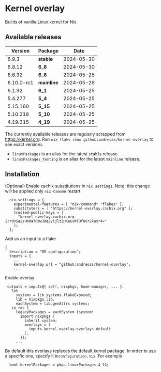 # Kernel overlay

Builds of vanilla Linux kernel for Nix.

## Available releases

<!--START-->
|Version|Package|Date|
|---|---|---|
|6.9.3|<b>stable</b>|2024-05-30|
|6.8.12|<b>6_8</b>|2024-05-30|
|6.6.32|<b>6_6</b>|2024-05-25|
|6.10.0-rc1|<b>mainline</b>|2024-05-26|
|6.1.92|<b>6_1</b>|2024-05-25|
|5.4.277|<b>5_4</b>|2024-05-25|
|5.15.160|<b>5_15</b>|2024-05-25|
|5.10.218|<b>5_10</b>|2024-05-25|
|4.19.315|<b>4_19</b>|2024-05-25|
<!--END-->

The currently available releases are regularly scrapped from https://kernel.org.
Run `nix flake show github:andreoss/kernel-overlay` to see exact versions.

- `linuxPackages` is an alias for the latest `stable` release.
- `linuxPackages_testing` is an alias for the latest `mainline` release.

## Installation

(Optional) Enable cachix substitutions in `nix.settings`.
Note: this change will be applied only `nix-daemon` restart

```
  nix.settings = {
    experimental-features = [ "nix-command" "flakes" ];
    substituters = [ "https://kernel-overlay.cachix.org" ];
    trusted-public-keys = [
      "kernel-overlay.cachix.org-1:rUvSa2sHn0a7RmwJDqZvijlzZHKeGvmTQfOUr2kaxr4="
    ];
  };
```

Add as an input to a flake

```
{
  description = "OS configuration";
  inputs = {
    ...
    kernel-overlay.url = "github:andreoss/kernel-overlay";
    ...
 ```

 Enable overlay
 ```
  outputs = inputs@{ self, nixpkgs, home-manager, ... }:
    let
      systems = lib.systems.flakeExposed;
      lib = nixpkgs.lib;
      eachSystem = lib.genAttrs systems;
    in rec {
      legacyPackages = eachSystem (system:
        import nixpkgs {
          inherit system;
          overlays = [
            inputs.kernel-overlay.overlays.default
          ];
        });
      ...

```

By default this overlays replaces the default kernel package. In order to use a specific one, specify it
in`configuration.nix`. For example

```
  boot.kernelPackages = pkgs.linuxPackages_4_14;
```
